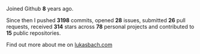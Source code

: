 Joined Github **8** years ago.

Since then I pushed **3198** commits, opened **28** issues, submitted **26** pull requests, received **314** stars across **78** personal projects and contributed to **15** public repositories.

Find out more about me on [lukasbach.com](https://lukasbach.com)
